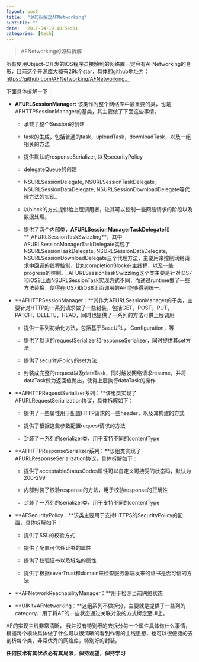 ```yaml
---
layout: post
title:  "源码拆解之AFNetworking"
subtitle: ""
date:   2017-04-19 18:54:01
categories: [tech]
---
```


> AFNetworking的源码拆解

所有使用Object-C开发的iOS程序员接触到的网络库一定会有AFNetworking的身影，目前这个开源库大概有29k个star，具体的github地址为：https://github.com/AFNetworking/AFNetworking。

下面具体拆解一下：

- **AFURLSessionManager:** 该类作为整个网络库中最重要的类，也是AFHTTPSessionManager的基类，其主要做了下面这些事情。

	- 承载了整个Session的创建
	
	-  task的生成，包括普通的task，uploadTask，downloadTask，以及一组相关的方法
	
	-  提供默认的responseSerializer, 以及securityPolicy
	
	-  delegateQueue的创建
	
	-  NSURLSessionDelegate, NSURLSessionTaskDelegate，NSURLSessionDataDelegate, NSURLSessionDownloadDelegate等代理方法的实现。
	 
	-  以block的方式提供给上层调用者，让其可以控制一些网络请求的阶段以及数据处理。
	
	- 提供了两个内部类，**AFURLSessionManagerTaskDelegate**和**_AFURLSessionTaskSwizzling**，其中AFURLSessionManagerTaskDelegate实现了NSURLSessionTaskDelegate, NSURLSessionDataDelegate, NSURLSessionDownloadDelegate三个代理方法，主要用来控制网络请求中回调的线程控制，比如completionBlock在主线程，以及一些progress的控制。_AFURLSessionTaskSwizzling这个类主要是针对iOS7和iOS8上面NSURLSessionTask实现方式不同，而通过runtime做了一些方法替换，使得在iOS7和iOS8上面调用的API能够得到统一。

- **AFHTTPSessionManager：**其作为AFURLSessionManager的子类，主要针对HTTP的一系列请求做了一些封装，包括GET，POST，PUT，PATCH，DELETE，HEAD，同时也提供了一系列的方法可供上层调用

	-  提供一系列初始化方法，包括基于BaseURL， Configuration，等
	
	-  提供了默认的requestSerializer和responseSerializer，同时提供其set方法
	
	-  提供了securityPolicy的set方法
	
	-  封装成完整的request以及dataTask，同时触发网络请求resume，并将dataTask做为返回值抛出，使得上层执行dataTask的操作

- **AFHTTPRequestSerializer系列：**该组类实现了AFURLRequestSerialization协议，具体拆解如下：

	- 提供了一些属性用于配置HTTP请求的一些header，以及其构建的方式
	
	- 提供了根据这些参数配置request请求的方法
	
	- 封装了一系列的serializer类，用于支持不同的contentType
	
* **AFHTTPResponseSerializer系列：**该组类实现了AFURLResponseSerialization协议，具体拆解如下：

	- 提供了acceptableStatusCodes属性可以自定义可接受的状态码，默认为200-299
	
	- 内部封装了校验response的方法，用于校验response的正确性
	
	- 封装了一系列的serializer类，用于支持不同的contentType

- **AFSecurityPolicy：**该类主要用于支持HTTPS的SecurityPolicy的配置，具体拆解如下：

	- 提供了SSL的校验方式
	
	- 提供了配置可信任证书的属性
	
	- 提供了校验证书以及域名的属性
	
	- 提供了根据severTrust和domain来检查服务器端发来的证书是否可信的方法

- **AFNetworkReachabilityManager：**用于检测当前网络状态

- **UIKit+AFNetworking：**这组系列不做拆分，主要就是提供了一些列的category，用于将AF的一些状态通过关联对象的方式绑定至UI上。

AF的实现主线非常清晰， 我并没有特别细的去拆分每一个属性具体做什么事情，根据每个模块具体做了什么可以很清晰的看到作者的主线思想，也可以很便捷的去剖析每个类，非常优秀的网络库，特别好的封装。


**任何技术有其优点必有其局限，保持观望，保持学习**

